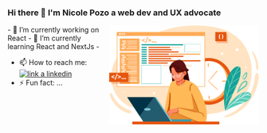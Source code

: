 ### Hi there 👋 I'm Nicole Pozo a web dev and UX advocate

<img style="float: right;" src="assets/developer.png" alt="developer" width="300" height="200"/>
- 🔭 I’m currently working on React           
- 🌱 I’m currently learning React and NextJs
- 

- 📫 How to reach me: 
<a href="
www.linkedin.com/in/nicolepozosalas"><img src="https://img.shields.io/badge/LinkedIn-0077B5?style=for-the-badge&logo=linkedin&logoColor=white" alt="link a linkedin"></a>
- ⚡ Fun fact: ...  



